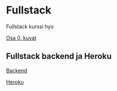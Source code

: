 # Fullstack
Fullstack kurssi hyo

[Osa 0, kuvat](https://github.com/Kahvipuu/Fullstack/blob/master/osa0/osa0.md)

## Fullstack backend ja Heroku

[Backend](https://github.com/Kahvipuu/FullStack-Backend/)

[Heroku](https://nameless-peak-26283.herokuapp.com/)
